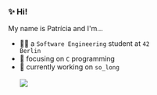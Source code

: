 ### ✨ Hi!
My name is Patrícia and I'm...
* 👩‍💻 a <code>Software Engineering</code> student at <code>42 Berlin</code>
* 🌱 focusing on <code>C</code> programming
* 🔭 currently working on <code>so_long</code>
\
\
[![](https://visitcount.itsvg.in/api?id=patriciaserra&label=Profile%20Views&color=3&icon=0&pretty=true)](https://visitcount.itsvg.in)
